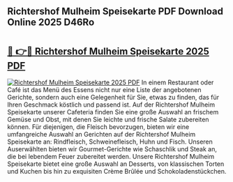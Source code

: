 ## Richtershof Mulheim Speisekarte PDF Download Online 2025 D46Ro

# <h2><a href="http://gc703u.nevu.top/?p=Richtershof+Mulheim+Speisekarte">🔗 👉🔴 Richtershof Mulheim Speisekarte 2025 PDF</a></h2>

[![Richtershof Mulheim Speisekarte 2025 PDF](https://i.imgur.com/dBaPXMq.png)](http://gc703u.nevu.top/?p=Richtershof+Mulheim+Speisekarte)
In einem Restaurant oder Café ist das Menü des Essens nicht nur eine Liste der angebotenen Gerichte, sondern auch eine Gelegenheit für Sie, etwas zu finden, das für Ihren Geschmack köstlich und passend ist. Auf der Richtershof Mulheim Speisekarte unserer Cafeteria finden Sie eine große Auswahl an frischem Gemüse und Obst, mit denen Sie leichte und frische Salate zubereiten können. Für diejenigen, die Fleisch bevorzugen, bieten wir eine umfangreiche Auswahl an Gerichten auf der Richtershof Mulheim Speisekarte an: Rindfleisch, Schweinefleisch, Huhn und Fisch. Unseren Auserwählten bieten wir Gourmet-Gerichte wie Schaschlik und Steak an, die bei lebendem Feuer zubereitet werden. Unsere Richtershof Mulheim Speisekarte bietet eine große Auswahl an Desserts, von klassischen Torten und Kuchen bis hin zu exquisiten Crème Brûlée und Schokoladenstückchen.
